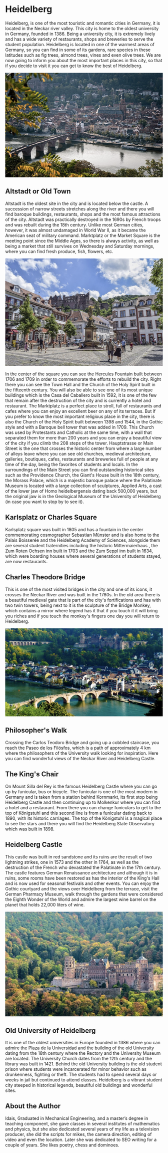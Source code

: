 # Heidelberg

Heidelberg, is one of the most touristic and romantic cities in Germany, it is located in the Neckar river valley. This city is home to the oldest university in Germany, founded in 1386. Being a university city, it is extremely lively and has a wide variety of restaurants, shops and breweries to serve the student population.
Heidelberg is located in one of the warmest areas of Germany, so you can find in some of its gardens, rare species in these latitudes such as fig trees, almond trees, vines and even olive trees.
We are now going to inform you about the most important places in this city, so that if you decide to visit it you can get to know the best of Heidelberg.

![Heidelberg](_static/images/heidelberg/heidelberg.png)

## Altstadt or Old Town

Altstadt is the oldest site in the city and is located below the castle. A succession of narrow streets stretches along the river and there you will find baroque buildings, restaurants, shops and the most famous attractions of the city. Altstadt was practically destroyed in the 1690s by French troops and was rebuilt during the 18th century. Unlike most German cities, however, it was almost undamaged in World War II, as it became the American seat of military command. Marktplatz or the Market Square is the meeting point since the Middle Ages, so there is always activity, as well as being a market that still survives on Wednesday and Saturday mornings, where you can find fresh produce, fish, flowers, etc.

![OldTown](_static/images/heidelberg/oldtown.png)

In the center of the square you can see the Hercules Fountain built between 1706 and 1709 in order to commemorate the efforts to rebuild the city. Right there you can see the Town Hall and the Church of the Holy Spirit built in the fifteenth century. You will also be able to see one of its most unique buildings which is the Casa del Caballero built in 1592, it is one of the few that remain after the destruction of the city and is currently a hotel and restaurant.
The Marktplatz is a perfect place to stroll, full of restaurants and cafes where you can enjoy an excellent beer on any of its terraces. But if you prefer to know the most important religious place in the city, there is also the Church of the Holy Spirit built between 1398 and 1544, in the Gothic style and with a Baroque bell tower that was added in 1709. This Church was used by Protestants and Catholic at the same time, with a wall that separated them for more than 200 years and you can enjoy a beautiful view of the city if you climb the 208 steps of the tower.
Hauptstrasse or Main Street is the one that crosses the historic center from where a large number of alleys leave where you can see old churches, medieval architecture, galleries, boutiques, cafes, restaurants and breweries full of people at any time of the day, being the favorites of students and locals. In the surroundings of the Main Street you can find outstanding historical sites such as the Providence Church, the Giant's House built in the 18th century, the Morass Palace, which is a majestic baroque palace where the Palatinate Museum is located with a large collection of sculptures, Applied Arts, a cast of the lower jaw of Homo heidelbergensis dating back 500,000 years, but the original jaw is in the Geological Museum of the University of Heidelberg (in case you want to stop by to see it).

## Karlsplatz or Charles Square

Karlsplatz square was built in 1805 and has a fountain in the center commemorating cosmographer Sebastian Münster and is also home to the Palais Boisserée and the Heidelberg Academy of Sciences, alongside them are several student fraternities including the historic Mittermaierhaus , the Zum Roten Ochsen inn built in 1703 and the Zum Seppl inn built in 1634, which were boarding houses where several generations of students stayed, are now restaurants.

## Charles Theodore Bridge

This is one of the most visited bridges in the city and one of its icons, it crosses the Neckar River and was built in the 1780s. In the old area there is a beautiful medieval gate that is part of the city's fortifications and has with two twin towers, being next to it is the sculpture of the Bridge Monkey, which contains a mirror where legend has it that if you touch it it will bring you riches and if you touch the monkey's fingers one day you will return to Heidelberg.

![Bridge](_static/images/heidelberg/bridge.png)

## Philosopher's Walk

Crossing the Carlos Teodoro Bridge and going up a cobbled staircase, you reach the Paseo de los Filósfos, which is a path of approximately 4 km where the philosophers of the University walk looking for inspiration. Here you can find wonderful views of the Neckar River and Heidelberg Castle.

## The King's Chair

On Mount Silla del Rey is the famous Heidelberg Castle where you can go up by funicular, bus or bicycle. The funicular is one of the most modern in Germany and is taken from a station behind Kornmarkt, its first stop being Heidelberg Castle and then continuing up to Molkenkur where you can find a hotel and a restaurant.
From there you can change funiculars to get to the top of Königstuhl and this second line is from a funicular dating back to 1890, with its historic carriages. The top of the Königstuhl is a magical place to see the stars and there you will find the Heidelberg State Observatory which was built in 1898.

## Heidelberg Castle

This castle was built in red sandstone and its ruins are the result of two lightning strikes, one in 1573 and the other in 1764, as well as the destruction of the French who devastated the Palatinate in the 17th century. The castle features German Renaissance architecture and although it is in ruins, some rooms have been restored as has the interior of the King's Hall and is now used for seasonal festivals and other events. You can enjoy the Gothic courtyard and the views over Heidelberg from the terrace, visit the German Pharmacy Museum, walk through the gardens that were considered the Eighth Wonder of the World and admire the largest wine barrel on the planet that holds 22,000 liters of wine.

![Castle](_static/images/heidelberg/castle.png)

## Old University of Heidelberg

It is one of the oldest universities in Europe founded in 1386 where you can admire the Plaza de la Universidad and the building of the old University dating from the 18th century where the Rectory and the University Museum are located. The University Church dates from the 12th century and the library was built in 1421. Behind the old University building is the old student prison where students were incarcerated for minor behavior such as drunkenness, fighting or theft. The students had to spend several days or weeks in jail but continued to attend classes.
Heidelberg is a vibrant student city steeped in historical legends, beautiful old buildings and wonderful sites.

## About the Author

Idais, Graduated in Mechanical Engineering, and a master’s degree in teaching component, she gave classes in several institutes of mathematics and physics, but she also dedicated several years of my life as a television producer, she did the scripts for mikes, the camera direction, editing of video and even the location. Later she was dedicated to SEO writing for a couple of years. She likes poetry, chess and dominoes.
